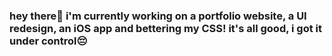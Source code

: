 ### hey there🌸 i'm currently working on a portfolio website, a UI redesign, an iOS app and bettering my CSS! it's all good, i got it under control😔
